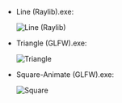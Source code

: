 - Line (Raylib).exe:

  ![Line (Raylib)](https://github.com/hxajk/30mins-project/assets/141657503/39272d4f-eaac-435a-9053-6e278ea2d8cf)

- Triangle (GLFW).exe:

  ![Triangle](https://github.com/hxajk/30mins-project/assets/141657503/a3412ab2-1027-425a-ac36-35a7a126ee95)

- Square-Animate (GLFW).exe:

  ![Square](https://github.com/hxajk/30mins-project/assets/141657503/5eaa5fcf-44c1-43ad-b28c-c3c98a02f2a5)
